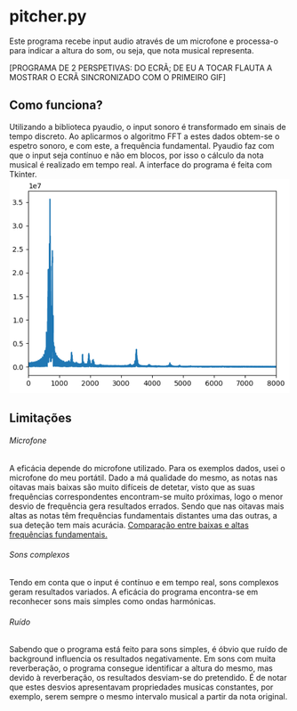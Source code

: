 # pitcher.py
Este programa recebe input audio através de um microfone e processa-o para indicar a altura do som, ou seja, que nota musical representa.

[PROGRAMA DE 2 PERSPETIVAS: DO ECRÃ; DE EU A TOCAR FLAUTA A MOSTRAR O ECRÃ SINCRONIZADO COM O PRIMEIRO GIF]

## Como funciona?
Utilizando a biblioteca pyaudio, o input sonoro é transformado em sinais de tempo discreto. Ao aplicarmos o algoritmo FFT a estes dados obtem-se o espetro sonoro, e com este, a frequência fundamental. Pyaudio faz com que o input seja contínuo e não em blocos, por isso o cálculo da nota musical é realizado em tempo real.
A interface do programa é feita com Tkinter.
![plot](https://github.com/guizado/pitcher.py/blob/main/media/plot.png?raw=true)

## Limitações
###### Microfone
A eficácia depende do microfone utilizado. Para os exemplos dados, usei o microfone do meu portátil. Dado a má qualidade do mesmo, as notas nas oitavas mais baixas são muito difíceis de detetar, visto que as suas frequências correspondentes encontram-se muito próximas, logo o menor desvio de frequência gera resultados errados. Sendo que nas oitavas mais altas as notas têm frequências fundamentais distantes uma das outras, a sua deteção tem mais acurácia. [Comparação entre baixas e altas frequências fundamentais.](https://github.com/guizado/pitcher.py/blob/main/media/comparacao.png?raw=true)
###### Sons complexos
Tendo em conta que o input é contínuo e em tempo real, sons complexos geram resultados variados. A eficácia do programa encontra-se em reconhecer sons mais simples como ondas harmónicas.
###### Ruído
Sabendo que o programa está feito para sons simples, é óbvio que ruído de background influencia os resultados negativamente. Em sons com muita reverberação, o programa consegue identificar a altura do mesmo, mas devido à reverberação, os resultados desviam-se do pretendido. É de notar que estes desvios apresentavam propriedades musicas constantes, por exemplo, serem sempre o mesmo intervalo musical a partir da nota original.
